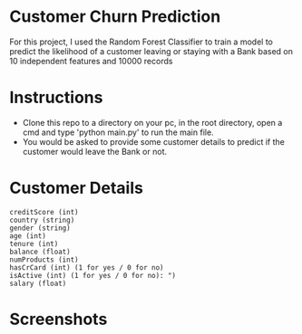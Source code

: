 # Customer Churn Prediction
For this project, I used the Random Forest Classifier to train a model to predict the likelihood of a customer leaving or staying with a Bank based on 10 independent features and 10000 records

# Instructions
- Clone this repo to a directory on your pc, in the root directory, open a cmd and type 'python main.py' to run the main file.
- You would be asked to provide some customer details to predict if the customer would leave the Bank or not.

# Customer Details
	creditScore (int)
	country (string)
	gender (string)
	age (int)
	tenure (int)
	balance (float)
	numProducts (int)
	hasCrCard (int) (1 for yes / 0 for no)
	isActive (int) (1 for yes / 0 for no): ")
	salary (float)
  
  # Screenshots
  

